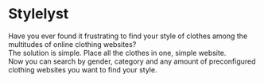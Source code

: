# Stylelyst

Have you ever found it frustrating to find your style of clothes among the multitudes of online clothing websites?  
The solution is simple. Place all the clothes in one, simple website.  
Now you can search by gender, category and any amount of preconfigured clothing websites you want to find your style.
